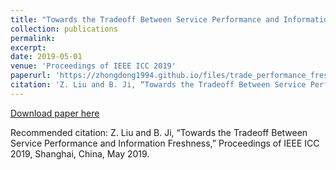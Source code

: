 ```yaml
---
title: "Towards the Tradeoff Between Service Performance and Information Freshness"
collection: publications
permalink:
excerpt:
date: 2019-05-01
venue: 'Proceedings of IEEE ICC 2019'
paperurl: 'https://zhongdong1994.github.io/files/trade_performance_freshness__ICC_.pdf'
citation: 'Z. Liu and B. Ji, “Towards the Tradeoff Between Service Performance and Information Freshness,” Proceedings of IEEE ICC 2019, Shanghai, China, May 2019.'
---
```


[Download paper here](https://zhongdong1994.github.io/files/trade_performance_freshness__ICC_.pdf)

Recommended citation: Z. Liu and B. Ji, “Towards the Tradeoff Between Service Performance and Information Freshness,” Proceedings of IEEE ICC 2019, Shanghai, China, May 2019.
